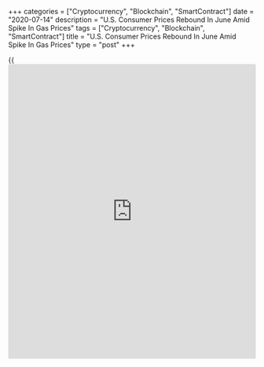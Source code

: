 +++
categories = ["Cryptocurrency", "Blockchain", "SmartContract"]
date = "2020-07-14"
description = "U.S. Consumer Prices Rebound In June Amid Spike In Gas Prices"
tags = ["Cryptocurrency", "Blockchain", "SmartContract"]
title = "U.S. Consumer Prices Rebound In June Amid Spike In Gas Prices"
type = "post"
+++

{{<iframe id="large-banner" src="https://www.bounty.group/#slide=24.0" width="100%" height="600" scrolling="no" style="border: 0px solid rgb(216, 221, 230); border-radius: 3px;">}}

Partly reflecting a substantial rebound in gasoline prices, the Labor
Department released a report on Tuesday showing U.S. consumer prices
increased by slightly more than expected in June following three
straight monthly declines.

The Labor Department said its consumer price index climbed by 0.6
percent in June after edging down by 0.1 percent in May. Economists had
expected consumer prices to rise by 0.5 percent.

The bigger than expected increase in consumer prices reflected the
strongest price growth since August of 2012.

Over half of the monthly increase in consumer prices was due to the
rebound in gasoline prices, which soared by 12.3 percent in June after
plunging by 3.5 percent in May.

The jump in gas prices also contributed to a 5.1 percent spike in energy
prices following four consecutive monthly decreases.

The report said food prices also rose by 0.6 percent in June after
climbing by 0.7 percent in May, as prices for food at home continued to
rise.

Excluding the higher prices for food and energy, the core consumer price
index ticked up by 0.2 percent in June after slipping by 0.1 percent in
May. Core prices were expected to inch up by 0.1 percent.

The Labor Department said the uptick in core prices came as prices for
motor vehicle insurance increased sharply in June after recent declines.

Prices for apparel, shelter, and medical care also rose in June, while
prices for used cars and trucks, recreation, and communication all fell.

Compared to the same month a year ago, consumer prices increased by 0.6
percent in June compared to the 0.1 percent uptick in May. The annual
rate of growth in core prices was unchanged at 1.2 percent.

"The June consumer price data suggest the outright deflationary impulse
following the nation-wide lockdowns has subsided," said a note from
economists at Oxford Economics.

They added, "That said, the slow recovery in aggregate demand will keep
the pace of inflation very subdued in the coming months."

Last Friday, the Labor Department released a separate report showing
producer prices unexpectedly decreased in the month of June.

The Labor Department said the producer price index for final demand fell
by 0.2 percent in June following a 0.4 percent increase in May.
Economists had expected prices to climb by another 0.4 percent.

Excluding food and energy prices, core producer prices inched up by 0.1
percent in June after rising by 0.3 percent in May. Core prices were
also expected to increase by 0.4 percent.

For comments and feedback [contact](https://www.playgroundfx.com/contact/): editorial@rtt[news](https://www.letsplayfx.com/blog/forex-news-website/).com

[Business News][1]

   1. www.rtt[news](https://www.letsplayfx.com/blog/forex-news-website/).com/Content/Business.aspx